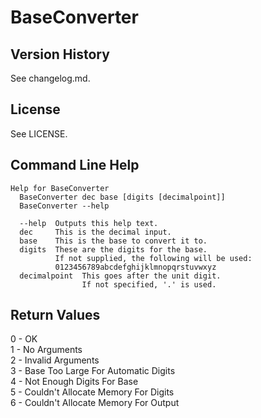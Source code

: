 # BaseConverter
## Version History
See changelog.md.
## License
See LICENSE.
## Command Line Help
```
Help for BaseConverter
  BaseConverter dec base [digits [decimalpoint]]
  BaseConverter --help

  --help  Outputs this help text.
  dec     This is the decimal input.
  base    This is the base to convert it to.
  digits  These are the digits for the base.
          If not supplied, the following will be used:
          0123456789abcdefghijklmnopqrstuvwxyz
  decimalpoint  This goes after the unit digit.
                If not specified, '.' is used.
```
## Return Values
0 - OK  
1 - No Arguments  
2 - Invalid Arguments  
3 - Base Too Large For Automatic Digits  
4 - Not Enough Digits For Base  
5 - Couldn't Allocate Memory For Digits  
6 - Couldn't Allocate Memory For Output  
